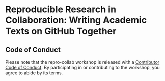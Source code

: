 
# Reproducible Research in Collaboration: Writing Academic Texts on GitHub Together #

## Code of Conduct

Please note that the repro-collab workshop is released with a [Contributor Code of Conduct](https://contributor-covenant.org/version/2/1/CODE_OF_CONDUCT.html).
By participating in or contributing to the workshop, you agree to abide by its terms.

